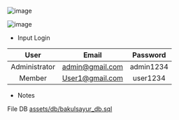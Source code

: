 <!-- Toko Sayur Online -->


<!-- Tampilan Halamn utama -->
![image](https://github.com/prdhk2/toko-online-codeigniter3/assets/145819507/e5f4c2fa-78e8-46e2-b59e-ee75eeb645c0)


<!-- Tampilan Dashboard admin -->
![image](https://github.com/prdhk2/toko-online-codeigniter3/assets/145819507/4e9e32be-e3e6-4d65-8911-e27f09bf5c68)


* Input Login

|      User     |       Email      	|    Password   |
|:-------------:|:-----------------:|:-------------:|
| Administrator | admin@gmail.com  	| admin1234	|
| Member        | User1@gmail.com	| user1234	|

* Notes

File DB [assets/db/bakulsayur_db.sql](./assets/db/bakulsayur_db.sql)

